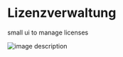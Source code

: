 # Lizenzverwaltung
small ui to manage licenses


![image description](https://i.ibb.co/1nnM3G6/lizenzverwaltung.png)

<!-- <img src="https://i.ibb.co/gZz7nrB/lizenzverwaltung.png"/> -->


